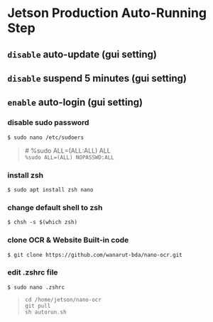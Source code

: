 # Jetson Production Auto-Running Step
## `disable` auto-update (gui setting)
## `disable` suspend 5 minutes (gui setting)
## `enable` auto-login (gui setting)
### disable sudo password
`$ sudo nano /etc/sudoers` <br>
>\# %sudo  ALL=(ALL:ALL) ALL <br>
`%sudo ALL=(ALL) NOPASSWD:ALL`
### install zsh
`$ sudo apt install zsh nano`
### change default shell to zsh
`$ chsh -s $(which zsh)` <br>
### clone OCR & Website Built-in code
`$ git clone https://github.com/wanarut-bda/nano-ocr.git`
### edit .zshrc file
`$ sudo nano .zshrc`
>`cd /home/jetson/nano-ocr` <br>
`git pull` <br>
`sh autorun.sh`